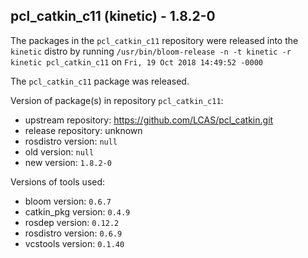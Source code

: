 ## pcl_catkin_c11 (kinetic) - 1.8.2-0

The packages in the `pcl_catkin_c11` repository were released into the `kinetic` distro by running `/usr/bin/bloom-release -n -t kinetic -r kinetic pcl_catkin_c11` on `Fri, 19 Oct 2018 14:49:52 -0000`

The `pcl_catkin_c11` package was released.

Version of package(s) in repository `pcl_catkin_c11`:

- upstream repository: https://github.com/LCAS/pcl_catkin.git
- release repository: unknown
- rosdistro version: `null`
- old version: `null`
- new version: `1.8.2-0`

Versions of tools used:

- bloom version: `0.6.7`
- catkin_pkg version: `0.4.9`
- rosdep version: `0.12.2`
- rosdistro version: `0.6.9`
- vcstools version: `0.1.40`


